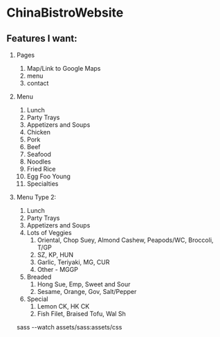 # ChinaBistroWebsite

## Features I want:
1. Pages
    1. Map/Link to Google Maps
    2. menu
    3. contact
2. Menu
    1. Lunch
    2. Party Trays
    3. Appetizers and Soups
    4. Chicken
    5. Pork
    6. Beef
    7. Seafood
    8. Noodles
    9. Fried Rice
    10. Egg Foo Young
    11. Specialties
3.  Menu Type 2:
    1. Lunch
    2. Party Trays
    3. Appetizers and Soups
    4. Lots of Veggies
        1. Oriental, Chop Suey, Almond Cashew, Peapods/WC, Broccoli, T/GP
        2. SZ, KP, HUN
        3. Garlic, Teriyaki, MG, CUR
        4. Other - MGGP
    5. Breaded
        1. Hong Sue, Emp, Sweet and Sour
        2. Sesame, Orange, Gov, Salt/Pepper
    6. Special
        1. Lemon CK, HK CK
        2. Fish Filet, Braised Tofu, Wal Sh


    sass --watch assets/sass:assets/css